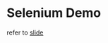 # Selenium Demo

refer to [slide](https://docs.google.com/presentation/d/17jvtXS35xcXDPuWexUwCC0o5-yXjri1DEpFrneSq6sk/edit?usp=sharing)
